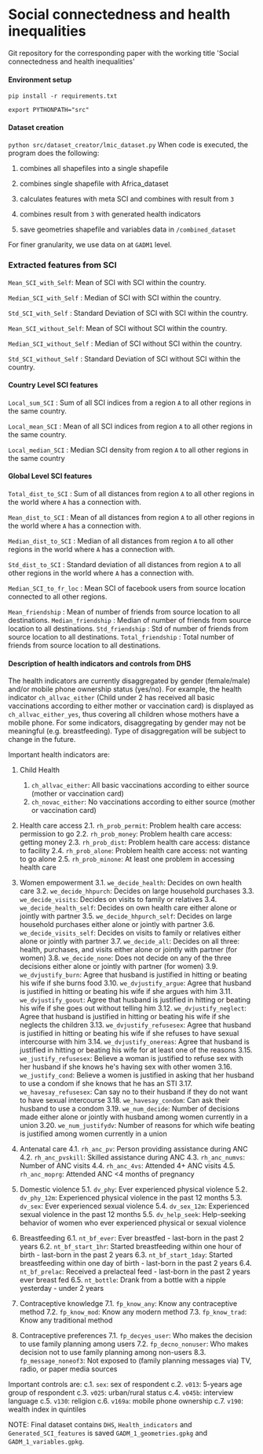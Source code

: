 # Social connectedness and health inequalities

Git repository for the corresponding paper with the working title 'Social connectedness and health inequalities'

#### Environment setup

``` pip install -r requirements.txt ```

``` export PYTHONPATH="src" ```

#### Dataset creation

``` python src/dataset_creator/lmic_dataset.py ```
When code is executed, the program does the following:


1. combines all shapefiles into a single shapefile

2. combines single shapefile with Africa_dataset

3. calculates features with meta SCI and combines with result from `3`

4. combines result from `3` with generated health indicators

6. save geometries shapefile and variables data in ``` /combined_dataset ```

For finer granularity, we use data on at ```GADM1``` level.

### Extracted features from SCI

```Mean_SCI_with_Self```: Mean of SCI with SCI within the country.

```Median_SCI_with_Self``` : Median of SCI with SCI within the country.

```Std_SCI_with_Self``` : Standard Deviation of SCI with SCI within the country.

```Mean_SCI_without_Self```: Mean of SCI without SCI within the country.

```Median_SCI_without_Self``` : Median of SCI without SCI within the country.

```Std_SCI_without_Self``` : Standard Deviation of SCI without SCI within the country.

#### Country Level SCI features

```Local_sum_SCI``` : Sum of all SCI indices from a region `A` to all other regions in the same country.

```Local_mean_SCI``` : Mean of all SCI indices from region `A` to all other regions in the same country.

```Local_median_SCI``` : Median SCI density from region `A` to all other regions in the same country

#### Global Level SCI features

```Total_dist_to_SCI``` : Sum of all distances from region `A` to all other regions in the world where `A` has a
connection with.

```Mean_dist_to_SCI``` : Mean of all distances from region `A` to all other regions in the world where `A` has a
connection with.

```Median_dist_to_SCI``` : Median of all distances from region `A` to all other regions in the world where `A` has a
connection with.

```Std_dist_to_SCI``` : Standard deviation of all distances from region `A` to all other regions in the world where `A`
has a connection with.

```Median_SCI_to_fr_loc``` : Mean SCI of facebook users from source location connected to all other regions.

```Mean_friendship``` : Mean of number of friends from source location to all destinations.
```Median_friendship``` : Median of number of friends from source location to all destinations.
```Std_friendship``` : Std of number of friends from source location to all destinations.
```Total_friendship``` : Total number of friends from source location to all destinations.

#### Description of health indicators and controls from DHS

The health indicators are currently disaggregated by gender (female/male) and/or mobile phone ownership status (yes/no).
For example, the health indicator ```ch_allvac_either``` (Child under 2 has received all basic vaccinations according to
either mother or vaccination card) is displayed as ```ch_allvac_either_yes```, thus covering all children whose mothers
have a mobile phone. For some indicators, disaggregating by gender may not be meaningful (e.g. breastfeeding). Type of
disaggregation will be subject to change in the future.

Important health indicators are:

1. Child Health
   1. ```ch_allvac_either```: All basic vaccinations according to either source (mother or vaccination card)
   2. ```ch_novac_either```: No vaccinations according to either source (mother or vaccination card)
2. Health care access
2.1. ```rh_prob_permit```: Problem health care access: permission to go
2.2. ```rh_prob_money```: Problem health care access: getting money
2.3. ```rh_prob_dist```: Problem health care access: distance to facility
2.4. ```rh_prob_alone```: Problem health care access: not wanting to go alone
2.5. ```rh_prob_minone```: At least one problem in accessing health care

3. Women empowerment
3.1. ```we_decide_health```: Decides on own health care
3.2. ```we_decide_hhpurch```: Decides on large household purchases
3.3. ```we_decide_visits```: Decides on visits to family or relatives
3.4. ```we_decide_health_self```: Decides on own health care either alone or jointly with partner
3.5. ```we_decide_hhpurch_self```: Decides on large household purchases either alone or jointly with partner
3.6. ```we_decide_visits_self```: Decides on visits to family or relatives either alone or jointly with partner
3.7. ```we_decide_all```: Decides on all three: health, purchases, and visits  either alone or jointly with partner (for women)
3.8. ```we_decide_none```: Does not decide on any of the three decisions either alone or jointly with partner (for women)
3.9. ```we_dvjustify_burn```: Agree that husband is justified in hitting or beating his wife if she burns food
3.10. ```we_dvjustify_argue```: Agree that husband is justified in hitting or beating his wife if she argues with him
3.11. ```we_dvjustify_goout```: Agree that husband is justified in hitting or beating his wife if she goes out without telling him
3.12. ```we_dvjustify_neglect```: Agree that husband is justified in hitting or beating his wife if she neglects the children
3.13. ```we_dvjustify_refusesex```: Agree that husband is justified in hitting or beating his wife if she refuses to have sexual intercourse with him
3.14. ```we_dvjustify_onereas```: Agree that husband is justified in hitting or beating his wife for at least one of the reasons
3.15. ```we_justify_refusesex```: Believe a woman is justified to refuse sex with her husband if she knows he's having sex with other women
3.16. ```we_justify_cond```: Believe a women is justified in asking that her husband to use a condom if she knows that he has an STI
3.17. ```we_havesay_refusesex```: Can say no to their husband if they do not want to have sexual intercourse
3.18. ```we_havesay_condom```: Can ask their husband to use a condom
3.19. ```we_num_decide```: Number of decisions made either alone or jointly with husband among women currently in a union
3.20. ```we_num_justifydv```: Number of reasons for which wife beating is justified among women currently in a union

4. Antenatal care
4.1. ```rh_anc_pv```: Person providing assistance during ANC
4.2. ```rh_anc_pvskill```: Skilled assistance during ANC
4.3. ```rh_anc_numvs```: Number of ANC visits
4.4. ```rh_anc_4vs```: Attended 4+ ANC visits
4.5. ```rh_anc_moprg```: Attended ANC <4 months of pregnancy

5. Domestic violence
5.1. ```dv_phy```: Ever experienced physical violence
5.2. ```dv_phy_12m```: Experienced physical violence in the past 12 months
5.3. ```dv_sex```: Ever experienced sexual violence
5.4. ```dv_sex_12m```: Experienced sexual violence in the past 12 months
5.5. ```dv_help_seek```: Help-seeking behavior of women who ever experienced physical or sexual violence

6. Breastfeeding
6.1. ```nt_bf_ever```: Ever breastfed - last-born in the past 2 years
6.2. ```nt_bf_start_1hr```: Started breastfeeding within one hour of birth - last-born in the past 2 years
6.3. ```nt_bf_start_1day```: Started breastfeeding within one day of birth - last-born in the past 2 years
6.4. ```nt_bf_prelac```: Received a prelacteal feed - last-born in the past 2 years ever breast fed
6.5. ```nt_bottle```: Drank from a bottle with a nipple yesterday - under 2 years

7. Contraceptive knowledge
7.1. ```fp_know_any```: Know any contraceptive method
7.2. ```fp_know_mod```: Know any modern method
7.3. ```fp_know_trad```: Know any traditional method

7. Contraceptive preferences
7.1. ```fp_decyes_user```: Who makes the decision to use family planning among users
7.2. ```fp_decno_nonuser```: Who makes decision not to use family planning among non-users
8.3. ```fp_message_noneof3```: Not exposed to (family planning messages via) TV, radio, or paper media sources

Important controls are:
c.1. ```sex```: sex of respondent
c.2. ```v013```: 5-years age group of respondent
c.3. ```v025```: urban/rural status
c.4. ```v045b```: interview language
c.5. ```v130```: religion
c.6. ```v169a```: mobile phone ownership
c.7. ```v190```: wealth index in quintiles

NOTE: Final dataset contains `DHS`, `Health_indicators` and `Generated_SCI_features` is
saved ```GADM_1_geometries.gpkg``` and ```GADM_1_variables.gpkg```.
